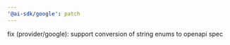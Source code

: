 ```yaml
---
'@ai-sdk/google': patch
---
```


fix (provider/google): support conversion of string enums to openapi spec
